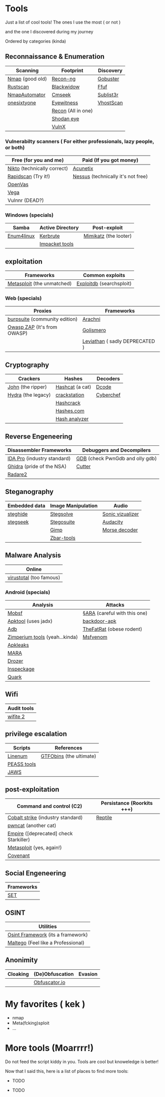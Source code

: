 # Tools

Just a list of cool tools! The ones I use the most ( or not )

and the one I discovered during my journey

Ordered by categories (kinda)

## Reconnaissance & Enumeration 

| Scanning                                                  |  Footprint                                                     | Discovery
| --------                                                  |  ---------                                                     | ---------
| [Nmap](https://nmap.org/) (good old)                      | [Recon-ng](https://github.com/lanmaster53/recon-ng)            | [Gobuster](https://github.com/OJ/gobuster) 
| [Rustscan](https://github.com/RustScan/RustScan)          | [Blackwidow](https://github.com/1N3/BlackWidow)                | [Ffuf](https://github.com/ffuf/ffuf)
| [NmapAutomator](https://github.com/21y4d/nmapAutomator)   | [Cmseek](https://github.com/Tuhinshubhra/CMSeeK)               | [Sublist3r](https://github.com/aboul3la/Sublist3r)
| [onesixtyone](https://github.com/trailofbits/onesixtyone) | [Eyewitness](https://github.com/FortyNorthSecurity/EyeWitness) | [VhostScan](https://github.com/codingo/VHostScan/)
|                                                           | [Recon](https://github.com/dirsoooo/Recon) (All in one)        |
|                                                           | [Shodan eye](https://github.com/BullsEye0/shodan-eye)          |
|                                                           | [VulnX](https://github.com/anouarbensaad/VulnX)                |




### Vulnerabilty scanners ( For either professionals, lazy people, or both)

| Free (for you and me)                                                 | Paid (If you got money)
| ---------------------                                                 | ----------------------
| [Nikto](https://github.com/sullo/nikto) (technically correct)         | [Acunetix](https://www.acunetix.com/)
| [Rapidscan](https://github.com/skavngr/rapidscan) (Try it!)           | [Nessus](https://www.tenable.com/products/nessus) (technically it's not free)
| [OpenVas](https://www.openvas.org/)                                   | 
| [Vega](https://subgraph.com/vega/)                                    |
| Vulnnr (DEAD?)                                                           |



### Windows (specials)

| Samba                                                 | Active Directory                                                | Post-exploit
| -----                                                 | ----------------                                                | -------------
| [Enum4linux](https://www.kali.org/tools/enum4linux/)  | [Kerbrute](https://github.com/ropnop/kerbrute)                  | [Mimikatz](https://www.kali.org/tools/mimikatz/) (the looter)
|                                                       | [Impacket tools](https://github.com/SecureAuthCorp/impacket)    |



## exploitation

| Frameworks                                                  | Common exploits
| ----------                                                  | ---------------
| [Metasploit](https://www.metasploit.com/) (the unmatched)   | [Exploitdb](https://www.metasploit.com/) (searchsploit)


### Web (specials)

| Proxies                                                                               | Frameworks
| -------                                                                               | -----------
| [burpsuite](https://portswigger.net/burp/communitydownload) (community edition)       | [Arachni](https://github.com/Arachni/arachni)
| [Owasp ZAP](https://www.zaproxy.org/) (It's from OWASP)                               | [Golismero](https://github.com/golismero/golismero)
|                                                                                       | [Leviathan](https://github.com/utkusen/leviathan) ( sadly DEPRECATED )



## Cryptography

| Crackers                                                  | Hashes                                                      | Decoders
| --------                                                  | --------------                                              | ---------
| [John](https://www.kali.org/tools/john/) (the ripper)     | [Hashcat](https://hashcat.net/hashcat/) (a cat)             | [Dcode](https://www.dcode.fr/)
| [Hydra](https://www.kali.org/tools/hydra/) (the legacy)   | [crackstation](https://crackstation.net/)                   | [Cyberchef](https://gchq.github.io/CyberChef/)                             
|                                                           | [Hashcrack](https://hashcrack.com/)                         | 
|                                                           | [Hashes.com](https://hashes.com/en/decrypt/hash)            |
|                                                           | [Hash analyzer](https://www.tunnelsup.com/hash-analyzer/)   |


## Reverse Engeneering

| Disassembler Frameworks                                            | Debuggers and Decompilers
| -------------                                                      | ---------
| [IDA Pro](https://hex-rays.com/ida-pro/) (industry standard)       | [GDB](https://www.sourceware.org/gdb/) (check PwnGdb and olly gdb)
| [Ghidra](https://ghidra-sre.org/) (pride of the NSA)               | [Cutter](https://cutter.re/)
| [Radare2](https://github.com/radareorg/radare2)                    |



## Steganography

| Embedded data                                            | Image Manipulation                                                                       | Audio
| -------------                                            | -------------------                                                                      | ------
| [steghide](http://steghide.sourceforge.net/)             | [Stegsolve](https://en.kali.tools/all/?tool=1762)                                        | [Sonic vizualizer](https://www.sonicvisualiser.org/)
| [stegseek](https://github.com/RickdeJager/stegseek)      | [Stegosuite](https://installlion.com/kali/kali/main/s/stegosuite/install/index.html)     | [Audacity](https://www.audacityteam.org/)
|                                                          | [Gimp](https://www.gimp.org/)                                                            | [Morse decoder](https://morsecode.world/)
|                                                          | [Zbar-tools](http://zbar.sourceforge.net/)                                               |



## Malware Analysis

| Online
| -------
| [virustotal](https://www.virustotal.com/gui/) (too famous)




### Android (specials)

| Analysis                                                                        | Attacks
| --------                                                                        | ---------
| [Mobsf](https://github.com/MobSF/Mobile-Security-Framework-MobSF)               | [§ARA](https://github.com/termuxhackers-id/SARA) (careful with this one)
| [Apktool](https://ibotpeaches.github.io/Apktool/)  (uses jadx)                  | [backdoor-apk](https://github.com/dana-at-cp/backdoor-apk)
| [Adb](https://developer.android.com/studio/command-line/adb)                    | [TheFatRat](https://github.com/Screetsec/TheFatRat) (obese rodent)             
| [Zimperium tools](https://www.zimperium.com/) (yeah...kinda)                    | [Msfvenom](https://www.offensive-security.com/metasploit-unleashed/msfvenom/)
| [Apkleaks](https://github.com/dwisiswant0/apkleaks)                             |
| [MARA](https://github.com/xtiankisutsa/MARA_Framework)                          |
| [Drozer](https://github.com/FSecureLABS/drozer)                                 |
| [Inspeckage](https://github.com/ac-pm/Inspeckage)                               |
| [Quark](https://github.com/quark-engine/quark-engine)                           |



## Wifi

| Audit tools
| -----------
| [wifite 2](https://github.com/derv82/wifite2)



## privilege escalation

| Scripts                                                 | References
| -------                                                 | ----------
| [Linenum](https://github.com/rebootuser/LinEnum)        | [GTFObins](https://gtfobins.github.io/) (the ultimate)
| [PEASS tools](https://github.com/carlospolop/PEASS-ng)  |
| [JAWS](https://github.com/411Hall/JAWS)                 |



## post-exploitation

| Command and control (C2)                                                               | Persistance (Roorkits +++)
| ---------                                                                              | ------------
| [Cobalt strike](https://cobalt-strike.github.io/community_kit/) (industry standard)    | [Reptile](https://github.com/f0rb1dd3n/Reptile)
| [pwncat](https://github.com/calebstewart/pwncat) (another cat)                         |
| [Empire](https://www.powershellempire.com/) ([deprecated] check Starkiller)            |
| [Metasploit](https://www.metasploit.com/) (yes, again!)                                |
| [Covenant](https://github.com/cobbr/Covenant/)                                                                           |



## Social Engeneering

| Frameworks
| ----------
| [SET](https://www.trustedsec.com/tools/the-social-engineer-toolkit-set/)



## OSINT

| Utilities
| ----------
| [Osint Framework](https://osintframework.com/) (its a framework)
| [Maltego](https://www.maltego.com/) (Feel like a Professional)



## Anonimity

| Cloaking                  | (De)Obfuscation                                   | Evasion
| ----------                | ----------------                                  | ---------- 
|                           | [Obfuscator.io](https://obfuscator.io/)           |




# My favorites ( kek )

- nmap
- Meta(fcking)sploit
- ...


# More tools (Moarrrr!)

Do not feed the script kiddy in you. Tools are cool but knoweledge is better!

Now that I said this, here is a list of places to find more tools:

- TODO

- TODO


